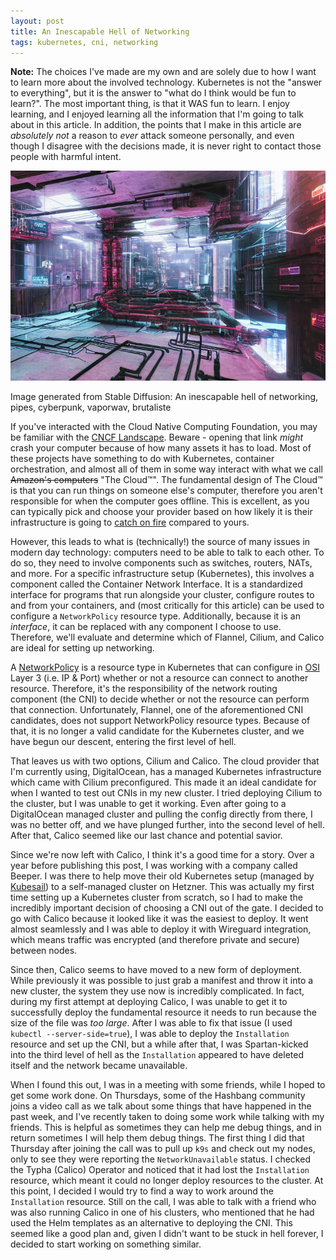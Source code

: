 ```yaml
---
layout: post
title: An Inescapable Hell of Networking
tags: kubernetes, cni, networking
---
```


**Note:** The choices I've made are my own and are solely due to how I want to
learn more about the involved technology. Kubernetes is not the "answer to
everything", but it is the answer to "what do I think would be fun to learn?".
The most important thing, is that it WAS fun to learn. I enjoy learning, and I
enjoyed learning all the information that I'm going to talk about in this
article. In addition, the points that I make in this article are *absolutely
not* a reason to *ever* attack someone personally, and even though I
disagree with the decisions made, it is never right to contact those people
with harmful intent.

![An inescapable hell of networking, pipes, cyberpunk, vaporwave, brutalist](/assets/images/2022/09/an-inescapable-hell-of-networking-hero.png)

Image generated from Stable Diffusion: An inescapable hell of networking, pipes, cyberpunk, vaporwav, brutaliste

If you've interacted with the Cloud Native Computing Foundation, you may be
familiar with the [CNCF Landscape]. Beware - opening that link *might* crash
your computer because of how many assets it has to load. Most of these projects
have something to do with Kubernetes, container orchestration, and almost all
of them in some way interact with what we call ~~Amazon's computers~~ "The
Cloud&trade;". The fundamental design of The Cloud&trade; is that you can run
things on someone else's computer, therefore you aren't responsible for when
the computer goes offline. This is excellent, as you can typically pick and
choose your provider based on how likely it is their infrastructure is going to
[catch on fire] compared to yours.

However, this leads to what is (technically!) the source of many issues in
modern day technology: computers need to be able to talk to each other. To do
so, they need to involve components such as switches, routers, NATs, and more.
For a specific infrastructure setup (Kubernetes), this involves a component
called the Container Network Interface. It is a standardized interface for
programs that run alongside your cluster, configure routes to and from your
containers, and (most critically for this article) can be used to configure a
`NetworkPolicy` resource type. Additionally, because it is an *interface*, it
can be replaced with any component I choose to use. Therefore, we'll evaluate
and determine which of Flannel, Cilium, and Calico are ideal for setting up
networking.

A [NetworkPolicy] is a resource type in Kubernetes that can configure in [OSI]
Layer 3 (i.e. IP & Port) whether or not a resource can connect to another
resource. Therefore, it's the responsibility of the network routing component
(the CNI) to decide whether or not the resource can perform that connection.
Unfortunately, Flannel, one of the aforementioned CNI candidates, does not
support NetworkPolicy resource types. Because of that, it is no longer a valid
candidate for the Kubernetes cluster, and we have begun our descent, entering
the first level of hell.

That leaves us with two options, Cilium and Calico. The cloud provider that I'm
currently using, DigitalOcean, has a managed Kubernetes infrastructure which
came with Cilium preconfigured. This made it an ideal candidate for when I
wanted to test out CNIs in my new cluster. I tried deploying Cilium to the
cluster, but I was unable to get it working. Even after going to a DigitalOcean
managed cluster and pulling the config directly from there, I was no better
off, and we have plunged further, into the second level of hell. After that,
Calico seemed like our last chance and potential savior.

Since we're now left with Calico, I think it's a good time for a story. Over
a year before publishing this post, I was working with a company called Beeper.
I was there to help move their old Kubernetes setup (managed by [Kubesail]) to
a self-managed cluster on Hetzner. This was actually my first time setting up a
Kubernetes cluster from scratch, so I had to make the incredibly important
decision of choosing a CNI out of the gate. I decided to go with Calico because
it looked like it was the easiest to deploy. It went almost seamlessly and I
was able to deploy it with Wireguard integration, which means traffic was
encrypted (and therefore private and secure) between nodes.

Since then, Calico seems to have moved to a new form of deployment.  While
previously it was possible to just grab a manifest and throw it into a new
cluster, the system they use now is incredibly complicated. In fact, during my
first attempt at deploying Calico, I was unable to get it to successfully
deploy the fundamental resource it needs to run because the size of the file
was *too large*. After I was able to fix that issue (I used `kubectl
--server-side=true`), I was able to deploy the `Installation` resource and set
up the CNI, but a while after that, I was Spartan-kicked into the third level
of hell as the `Installation` appeared to have deleted itself and the network
became unavailable.

When I found this out, I was in a meeting with some friends, while I hoped to
get some work done. On Thursdays, some of the Hashbang community joins a video
call as we talk about some things that have happened in the past week, and I've
recently taken to doing some work while talking with my friends. This is
helpful as sometimes they can help me debug things, and in return sometimes I
will help them debug things. The first thing I did that Thursday after joining
the call was to pull up `k9s` and check out my nodes, only to see they were
reporting the `NetworkUnavailable` status. I checked the Typha (Calico)
Operator and noticed that it had lost the `Installation` resource, which meant
it could no longer deploy resources to the cluster. At this point, I decided I
would try to find a way to work around the `Installation` resource. Still on
the call, I was able to talk with a friend who was also running Calico in one
of his clusters, who mentioned that he had used the Helm templates as an
alternative to deploying the CNI. This seemed like a good plan and, given I
didn't want to be stuck in hell forever, I decided to start working on
something similar.

<!-- TODO: Deploy the CNI using the Helm charts -->

[CNCF Landscape]: https://landscape.cncf.io/
[catch on fire]: https://www.reuters.com/article/us-france-ovh-fire/-idUSKBN2B20NU
[NetworkPolicy]: https://kubernetes.io/docs/concepts/services-networking/network-policies/
[OSI]: https://en.wikipedia.org/wiki/OSI_model
[Kubesail]: https://kubesail.com/
